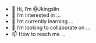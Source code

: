 - 👋 Hi, I’m @Jkingslin
- 👀 I’m interested in ...
- 🌱 I’m currently learning ...
- 💞️ I’m looking to collaborate on ...
- 📫 How to reach me ...

<!---
Jkingslin/Jkingslin is a ✨ special ✨ repository because its `README.md` (this file) appears on your GitHub profile.
You can click the Preview link to take a look at your changes.
--->
